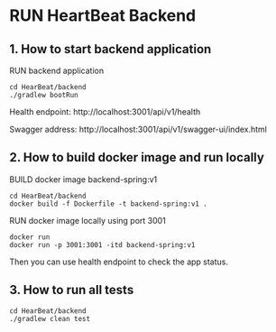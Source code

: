 # RUN HeartBeat Backend

## 1. How to start backend application

RUN backend application

```shell script
cd HearBeat/backend
./gradlew bootRun
```

Health endpoint:
http://localhost:3001/api/v1/health

Swagger address:
http://localhost:3001/api/v1/swagger-ui/index.html

## 2. How to build docker image and run locally

BUILD docker image backend-spring:v1
```shell script
cd HearBeat/backend
docker build -f Dockerfile -t backend-spring:v1 .
```
RUN docker image locally using port 3001
```shell script
docker run
docker run -p 3001:3001 -itd backend-spring:v1 
```
Then you can use health endpoint to check the app status.

## 3. How to run all tests
```shell script
cd HearBeat/backend
./gradlew clean test
```
